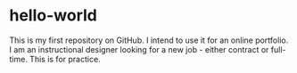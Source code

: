 # hello-world
This is my first repository on GitHub. I intend to use it for an online portfolio.
I am an instructional designer looking for a new job - either contract or full-time.
This is for practice. 
